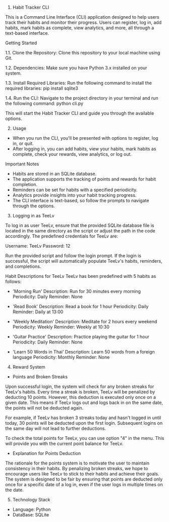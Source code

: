 1. Habit Tracker CLI

This is a Command Line Interface (CLI) application designed to help users track their habits and monitor their progress. Users can register, log in, add habits, mark habits as complete, view analytics, and more, all through a text-based interface.

Getting Started

1.1. Clone the Repository:
   Clone this repository to your local machine using Git.

1.2. Dependencies:
   Make sure you have Python 3.x installed on your system.

1.3. Install Required Libraries:
   Run the following command to install the required libraries: pip install sqlite3

1.4. Run the CLI:
Navigate to the project directory in your terminal and run the following command: python cli.py


This will start the Habit Tracker CLI and guide you through the available options.

2. Usage

- When you run the CLI, you'll be presented with options to register, log in, or quit.
- After logging in, you can add habits, view your habits, mark habits as complete, check your rewards, view analytics, or log out.

Important Notes

- Habits are stored in an SQLite database.
- The application supports the tracking of points and rewards for habit completion.
- Reminders can be set for habits with a specified periodicity.
- Analytics provide insights into your habit tracking progress.
- The CLI interface is text-based, so follow the prompts to navigate through the options.

3. Logging in as TeeLv

To log in as user TeeLv, ensure that the provided SQLite database file is located in the same directory as the script or adjust the path in the code accordingly. The predefined credentials for TeeLv are:

Username: TeeLv
Password: 12

Run the provided script and follow the login prompt. If the login is successful, the script will automatically populate TeeLv's habits, reminders, and completions.

Habit Descriptions for TeeLv
TeeLv has been predefined with 5 habits as follows:

- 'Morning Run'
Description: Run for 30 minutes every morning
Periodicity: Daily
Reminder: None

- 'Read Book'
Description: Read a book for 1 hour
Periodicity: Daily
Reminder: Daily at 13:00

- 'Weekly Meditation'
Description: Meditate for 2 hours every weekend
Periodicity: Weekly
Reminder: Weekly at 10:30

- 'Guitar Practice'
Description: Practice playing the guitar for 1 hour
Periodicity: Daily
Reminder: None

- 'Learn 50 Words in Thai'
Description: Learn 50 words from a foreign language
Periodicity: Monthly
Reminder: None

4. Reward System

- Points and Broken Streaks

Upon successful login, the system will check for any broken streaks for TeeLv's habits. Every time a streak is broken, TeeLv will be penalized by deducting 10 points. However, this deduction is executed only once on a given date. This means if TeeLv logs out and logs back in on the same date, the points will not be deducted again.

For example, if TeeLv has broken 3 streaks today and hasn't logged in until today, 30 points will be deducted upon the first login. Subsequent logins on the same day will not lead to further deductions.

To check the total points for TeeLv, you can use option "4" in the menu. This will provide you with the current point balance for TeeLv.

- Explanation for Points Deduction

The rationale for the points system is to motivate the user to maintain consistency in their habits. By penalizing broken streaks, we hope to encourage users like TeeLv to stick to their habits and achieve their goals. The system is designed to be fair by ensuring that points are deducted only once for a specific date of a log in, even if the user logs in multiple times on the date.

5. Technology Stack
- Language: Python
- DataBase: SQLite
